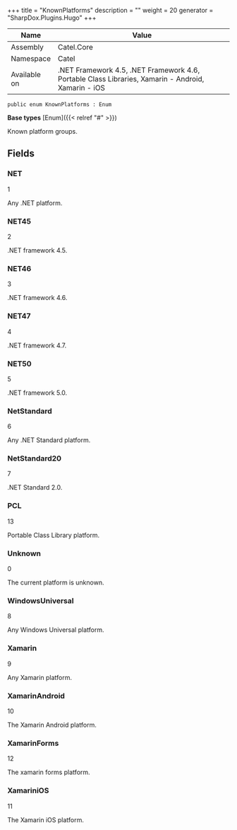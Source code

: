

+++
title = "KnownPlatforms" 
description = ""
weight = 20
generator = "SharpDox.Plugins.Hugo"
+++

Name|Value
---|---
Assembly|Catel.Core
Namespace|Catel
Available on|.NET Framework 4.5, .NET Framework 4.6, Portable Class Libraries, Xamarin - Android, Xamarin - iOS

```
public enum KnownPlatforms : Enum
```

**Base types**
[Enum]({{&lt; relref "#" &gt;}})

Known platform groups.

## Fields

### NET

1

Any .NET platform.

### NET45

2

.NET framework 4.5.

### NET46

3

.NET framework 4.6.

### NET47

4

.NET framework 4.7.

### NET50

5

.NET framework 5.0.

### NetStandard

6

Any .NET Standard platform.

### NetStandard20

7

.NET Standard 2.0.

### PCL

13

Portable Class Library platform.

### Unknown

0

The current platform is unknown.

### WindowsUniversal

8

Any Windows Universal platform.

### Xamarin

9

Any Xamarin platform.

### XamarinAndroid

10

The Xamarin Android platform.

### XamarinForms

12

The xamarin forms platform.

### XamariniOS

11

The Xamarin iOS platform.

